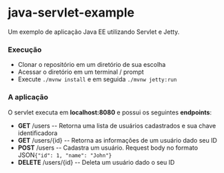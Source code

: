 # java-servlet-example

Um exemplo de aplicação Java EE utilizando Servlet e Jetty.

### Execução

 - Clonar o repositório em um diretório de sua escolha
 - Acessar o diretório em um terminal / prompt
 - Execute `./mvnw install` e em seguida `./mvnw jetty:run`
 
### A aplicação

O servlet executa em **localhost:8080** e possui os seguintes **endpoints**:

 - **GET** /users -- Retorna uma lista de usuários cadastrados e sua chave identificadora
 - **GET** /users/{id} -- Retorna as informações de um usuário dado seu ID
 - **POST** /users -- Cadastra um usuário. Request body no formato JSON`{"id": 1, "name": "John"}`
 - **DELETE** /users/{id} -- Deleta um usuário dado o seu ID
 
